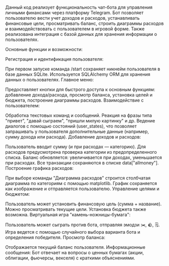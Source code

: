 Данный код реализует функциональность чат-бота для управления личными финансами через платформу Telegram. 
Бот позволяет пользователю вести учет доходов и расходов, устанавливать финансовые цели, просматривать баланс, строить диаграммы расходов и взаимодействовать с пользователем в игровой форме. Также реализована интеграция с базой данных для хранения информации о пользователях.

Основные функции и возможности:

Регистрация и идентификация пользователя:

При первом запуске команда /start сохраняет никнейм пользователя в базе данных SQLite.
Используется SQLAlchemy ORM для хранения данных о пользователях.
Главное меню:

Предоставляет кнопки для быстрого доступа к основным функциям: добавление дохода/расхода, просмотр баланса, установка целей и бюджета, построение диаграммы расходов.
Взаимодействие с пользователем:

Обработка текстовых команд и сообщений.
Реакция на фразы типа "привет", "давай сыграем", "пришли милую картинку" и др.
Ведение диалогов с помощью состояний (user_states), что позволяет запрашивать у пользователя дополнительные данные (например, сумму дохода или расхода).
Добавление доходов и расходов:

Пользователь вводит сумму (и при расходах — категорию).
Для расходов предусмотрена проверка категории из предопределенного списка.
Баланс обновляется: увеличивается при доходах, уменьшается при расходах.
Все транзакции сохраняются в списке data["allmoney"].
Построение графика расходов:

При выборе команды "Диаграмма расходов" строится столбчатая диаграмма по категориям с помощью matplotlib.
График сохраняется как изображение и отправляется пользователю.
Управление целями и бюджетом:

Пользователь может установить финансовую цель (сумма + название).
Можно просматривать текущие цели.
Установка бюджета также возможна.
Виртуальная игра "камень-ножницы-бумага":

Пользователь может сыграть против бота, отправляя эмодзи ✂️, 🪨, 🗒.
Игра ведется с помощью случайного выбора варианта бота и определения победителя.
Просмотр баланса:

Отображается текущий баланс пользователя.
Информационные сообщения:
Бот отвечает на вопросы о ценных бумагах (акции, облигации, фьючерсы, векселя) с краткими объяснениями.
